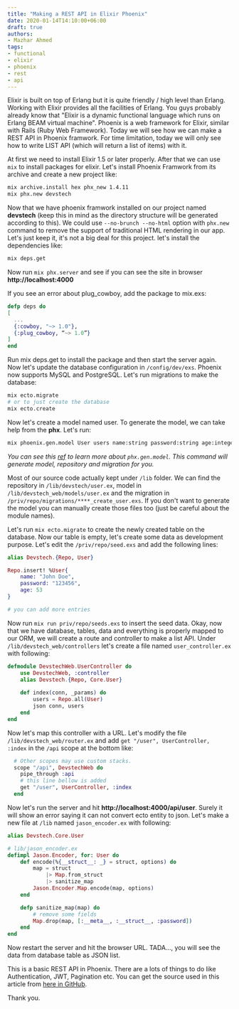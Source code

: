 ```yaml
---
title: "Making a REST API in Elixir Phoenix"
date: 2020-01-14T14:10:00+06:00
draft: true
authors:
- Mazhar Ahmed
tags:
- functional
- elixir
- phoenix
- rest
- api
---
```


Elixir is built on top of Erlang but it is quite friendly / high level than Erlang. Working with Elixir provides all the facilities of Erlang. You guys probably already know that "Elixir is a dynamic functional language which runs on Erlang BEAM virtual machine". Phoenix is a web framework for Elixir, similar with Rails (Ruby Web Framework). Today we will see how we can make a REST API in Phoenix framwork. For time limitation, today we will only see how to write LIST API (which will return a list of items) with it.

At first we need to install Elixir 1.5 or later properly. After that we can use `mix` to install packages for elixir. Let's install Phoenix Framwork from its archive and create a new project like:

```sh
mix archive.install hex phx_new 1.4.11
mix phx.new devstech
```

Now that we have phoenix framwork installed on our project named **devstech** (keep this in mind as the directory structure will be generated according to this). We could use `--no-brunch --no-html` option with `phx.new` command to remove the support of traditional HTML rendering in our app. Let's just keep it, it's not a big deal for this project. let's install the dependencies like:

```sh
mix deps.get
```

Now run `mix phx.server` and see if you can see the site in browser **http://localhost:4000**

If you see an error about plug_cowboy, add the package to mix.exs:

```ex
defp deps do 
[
  ... 
  {:cowboy, "~> 1.0"},
  {:plug_cowboy, “~> 1.0”}
]
end
```

Run mix deps.get to install the package and then start the server again. Now let's update the database configuration in `/config/dev/exs`. Phoenix now supports MySQL and PostgreSQL. Let's run migrations to make the database:

```sh
mix ecto.migrate
# or to just create the database
mix ecto.create
```

Now let's create a model named user. To generate the model, we can take help from the **phx**. Let's run:

```sh
mix phoenix.gen.model User users name:string password:string age:integer
```

*You can see this [ref](https://hexdocs.pm/phoenix/Mix.Tasks.Phoenix.Gen.Model.html) to learn more about `phx.gen.model`. This command will generate model, repository and migration for you.*

Most of our source code actually kept under `/lib` folder. We can find the repository in `/lib/devstech/user.ex`, model in `/lib/devstech_web/models/user.ex` and the migration in `/priv/repo/migrations/****_create_user.exs`. If you don't want to generate the model you can manually create those files too (just be careful about the module names).

Let's run `mix ecto.migrate` to create the newly created table on the database. Now our table is empty, let's create some data as development purpose. Let's edit the `/priv/repo/seed.exs` and add the following lines:

```ex
alias Devstech.{Repo, User}

Repo.insert! %User{
    name: "John Doe",
    password: "123456",
    age: 53
}

# you can add more entries
```

Now run `mix run priv/repo/seeds.exs` to insert the seed data. Okay, now that we have database, tables, data and everything is properly mapped to our ORM, we will create a route and controller to make a list API. Under `/lib/devstech_web/controllers` let's create a file named `user_controller.ex` with following:

```ex
defmodule DevstechWeb.UserController do
    use DevstechWeb, :controller
    alias Devstech.{Repo, Core.User}
    
    def index(conn, _params) do
        users = Repo.all(User)
        json conn, users
    end
end
```

Now let's map this controller with a URL. Let's modify the file `/lib/devstech_web/router.ex` and add `get "/user", UserController, :index` in the `/api` scope at the bottom like:

```ex
  # Other scopes may use custom stacks.
  scope "/api", DevstechWeb do
    pipe_through :api
    # this line bellow is added
    get "/user", UserController, :index
  end
```

Now let's run the server and hit **http://localhost:4000/api/user**. Surely it will show an error saying it can not convert ecto entity to json. Let's make a new file at `/lib` named `jason_encoder.ex` with following:

```ex
alias Devstech.Core.User

# lib/jason_encoder.ex
defimpl Jason.Encoder, for: User do
    def encode(%{__struct__: _} = struct, options) do
        map = struct
            |> Map.from_struct
            |> sanitize_map
        Jason.Encoder.Map.encode(map, options)
    end

    defp sanitize_map(map) do
        # remove some fields
        Map.drop(map, [:__meta__, :__struct__, :password])
    end
end

```

Now restart the server and hit the browser URL. TADA..., you will see the data from database table as JSON list.

This is a basic REST API in Phoenix. There are a lots of things to do like Authentication, JWT, Pagination etc. You can get the source used in this article from [here in GitHub](https://github.com/mazhar266/Phoenix-API).

Thank you.

